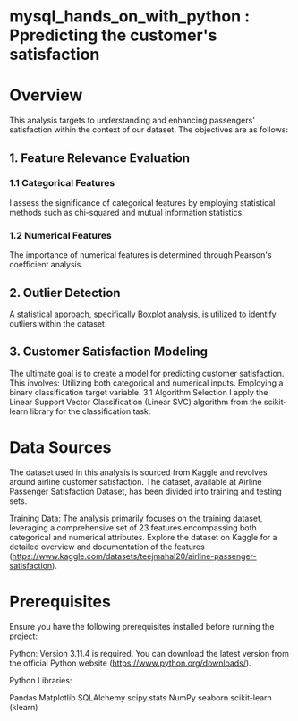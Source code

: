# mysql_hands_on_with_python : Ppredicting the customer's satisfaction
# Overview
This analysis targets to understanding and enhancing passengers' satisfaction within the context of our dataset. The objectives are as follows:

## 1. Feature Relevance Evaluation
### 1.1 Categorical Features
I assess the significance of categorical features by employing statistical methods such as chi-squared and mutual information statistics.

### 1.2 Numerical Features
The importance of numerical features is determined through Pearson's coefficient analysis.

## 2. Outlier Detection
A statistical approach, specifically Boxplot analysis, is utilized to identify outliers within the dataset.

## 3. Customer Satisfaction Modeling
The ultimate goal is to create a model for predicting customer satisfaction. This involves:
Utilizing both categorical and numerical inputs.
Employing a binary classification target variable.
3.1 Algorithm Selection
I apply the Linear Support Vector Classification (Linear SVC) algorithm from the scikit-learn library for the classification task.

# Data Sources
The dataset used in this analysis is sourced from Kaggle and revolves around airline customer satisfaction. The dataset, available at Airline Passenger Satisfaction Dataset, has been divided into training and testing sets.

Training Data: The analysis primarily focuses on the training dataset, leveraging a comprehensive set of 23 features encompassing both categorical and numerical attributes.
Explore the dataset on Kaggle for a detailed overview and documentation of the features (https://www.kaggle.com/datasets/teejmahal20/airline-passenger-satisfaction).

# Prerequisites
Ensure you have the following prerequisites installed before running the project:

Python: Version 3.11.4 is required. You can download the latest version from the official Python website (https://www.python.org/downloads/).

Python Libraries:

Pandas
Matplotlib
SQLAlchemy
scipy.stats
NumPy
seaborn
scikit-learn (klearn)
